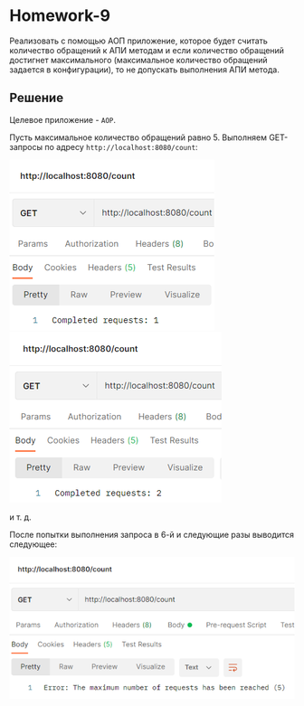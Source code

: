 # Homework-9
Реализовать с помощью АОП приложение, которое будет считать количество обращений к АПИ методам и если количество обращений достигнет максимального (максимальное количество обращений задается в конфигурации), то не допускать выполнения АПИ метода.
## Решение
Целевое приложение - `AOP`.

Пусть максимальное количество обращений равно 5. Выполняем GET-запросы по адресу `http://localhost:8080/count`:

![alt](screenshots/1.png)
![alt](screenshots/2.png)

и т. д.

После попытки выполнения запроса в 6-й и следующие разы выводится следующее:

![alt](screenshots/error.png)
